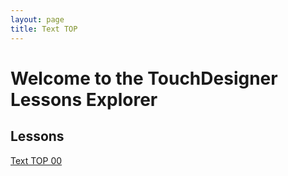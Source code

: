 ```yaml
---
layout: page
title: Text TOP
---
```


# Welcome to the TouchDesigner Lessons Explorer

## Lessons
[Text TOP 00](pages/textTOP-00)
